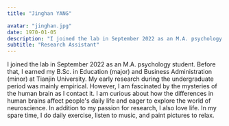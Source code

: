 ```yaml
---
title: "Jinghan YANG"

avatar: "jinghan.jpg"
date: 1970-01-05
description: "I joined the lab in September 2022 as an M.A. psychology student. Before that, I earned ..."
subtitle: "Research Assistant"
---
```


I joined the lab in September 2022 as an M.A. psychology student. Before that, I earned my B.Sc. in Education (major) and Business Administration (minor) at Tianjin University. My early research during the undergraduate period was mainly empirical. However, I am fascinated by the mysteries of the human brain as I contact it. I am curious about how the differences in human brains affect people's daily life and eager to explore the world of neuroscience. In addition to my passion for research, I also love life. In my spare time, I do daily exercise, listen to music, and paint pictures to relax.
